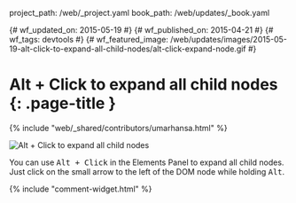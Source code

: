 project_path: /web/_project.yaml
book_path: /web/updates/_book.yaml

{# wf_updated_on: 2015-05-19 #}
{# wf_published_on: 2015-04-21 #}
{# wf_tags: devtools #}
{# wf_featured_image: /web/updates/images/2015-05-19-alt-click-to-expand-all-child-nodes/alt-click-expand-node.gif #}

# Alt + Click to expand all child nodes {: .page-title }

{% include "web/_shared/contributors/umarhansa.html" %}


<img src="/web/updates/images/2015-05-19-alt-click-to-expand-all-child-nodes/alt-click-expand-node.gif" alt="Alt + Click to expand all child nodes">

You can use <kbd class="kbd">Alt + Click</kbd> in the Elements Panel to expand all child nodes. Just click on the small arrow to the left of the DOM node while holding <kbd class="kbd">Alt</kbd>.


{% include "comment-widget.html" %}
